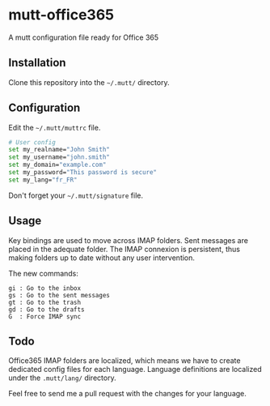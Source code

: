 mutt-office365
==============

A mutt configuration file ready for Office 365

## Installation

Clone this repository into the `~/.mutt/` directory.

## Configuration

Edit the `~/.mutt/muttrc` file.

```bash
# User config
set my_realname="John Smith"
set my_username="john.smith"
set my_domain="example.com"
set my_password="This password is secure"
set my_lang="fr_FR"
```

Don't forget your `~/.mutt/signature` file.

## Usage

Key bindings are used to move across IMAP folders. Sent messages are placed in
the adequate folder. The IMAP connexion is persistent, thus making folders up to date without
any user intervention.

The new commands:
```
gi : Go to the inbox
gs : Go to the sent messages
gt : Go to the trash
gd : Go to the drafts
G  : Force IMAP sync
```

## Todo

Office365 IMAP folders are localized, which means we have to create dedicated config
files for each language. Language definitions are localized under the `.mutt/lang/`
directory.

Feel free to send me a pull request with the changes for your language.
